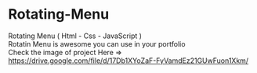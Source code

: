 # Rotating-Menu
Rotating Menu ( Html - Css - JavaScript )
<br/>
Rotatin Menu is awesome you can use in your portfolio <br/>
Check the image of project Here => https://drive.google.com/file/d/17Db1XYoZaF-FyVamdEz21GUwFuon1Xkm/
